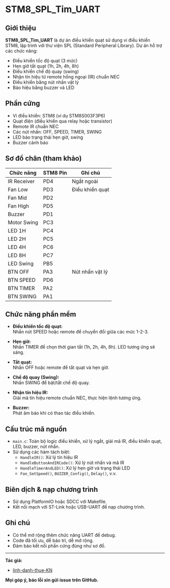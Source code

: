 # STM8_SPL_Tim_UART

## Giới thiệu

**STM8_SPL_Tim_UART** là dự án điều khiển quạt sử dụng vi điều khiển STM8, lập trình với thư viện SPL (Standard Peripheral Library). Dự án hỗ trợ các chức năng:
- Điều khiển tốc độ quạt (3 mức)
- Hẹn giờ tắt quạt (1h, 2h, 4h, 8h)
- Điều khiển chế độ quay (swing)
- Nhận tín hiệu từ remote hồng ngoại (IR) chuẩn NEC
- Điều khiển bằng nút nhấn vật lý
- Báo hiệu bằng buzzer và LED

## Phần cứng

- Vi điều khiển: STM8 (ví dụ STM8S003F3P6)
- Quạt điện (điều khiển qua relay hoặc transistor)
- Remote IR chuẩn NEC
- Các nút nhấn: OFF, SPEED, TIMER, SWING
- LED báo trạng thái hẹn giờ, swing
- Buzzer cảnh báo

## Sơ đồ chân (tham khảo)

| Chức năng      | STM8 Pin      | Ghi chú           |
|----------------|---------------|-------------------|
| IR Receiver    | PD4           | Ngắt ngoài        |
| Fan Low        | PD3           | Điều khiển quạt   |
| Fan Mid        | PD2           |                   |
| Fan High       | PD5           |                   |
| Buzzer         | PD1           |                   |
| Motor Swing    | PC3           |                   |
| LED 1H         | PC4           |                   |
| LED 2H         | PC5           |                   |
| LED 4H         | PC6           |                   |
| LED 8H         | PC7           |                   |
| LED Swing      | PB5           |                   |
| BTN OFF        | PA3           | Nút nhấn vật lý   |
| BTN SPEED      | PD6           |                   |
| BTN TIMER      | PA2           |                   |
| BTN SWING      | PA1           |                   |

## Chức năng phần mềm

- **Điều khiển tốc độ quạt:**  
  Nhấn nút SPEED hoặc remote để chuyển đổi giữa các mức 1-2-3.

- **Hẹn giờ:**  
  Nhấn TIMER để chọn thời gian tắt (1h, 2h, 4h, 8h). LED tương ứng sẽ sáng.

- **Tắt quạt:**  
  Nhấn OFF hoặc remote để tắt quạt và hẹn giờ.

- **Chế độ quay (Swing):**  
  Nhấn SWING để bật/tắt chế độ quay.

- **Nhận tín hiệu IR:**  
  Giải mã tín hiệu remote chuẩn NEC, thực hiện lệnh tương ứng.

- **Buzzer:**  
  Phát âm báo khi có thao tác điều khiển.

## Cấu trúc mã nguồn

- `main.c`: Toàn bộ logic điều khiển, xử lý ngắt, giải mã IR, điều khiển quạt, LED, buzzer, nút nhấn.
- Sử dụng các hàm tách biệt:  
  - `HandleIR()`: Xử lý tín hiệu IR  
  - `HandleButtonAndIRCode()`: Xử lý nút nhấn và mã IR  
  - `HandleTimerAndLED()`: Xử lý hẹn giờ và trạng thái LED  
  - `Fan_SetSpeed()`, `BUZZER_Config()`, `Delay()`, v.v.

## Biên dịch & nạp chương trình

- Sử dụng PlatformIO hoặc SDCC với Makefile.
- Kết nối mạch với ST-Link hoặc USB-UART để nạp chương trình.

## Ghi chú

- Có thể mở rộng thêm chức năng UART để debug.
- Code đã tối ưu, dễ bảo trì, dễ mở rộng.
- Đảm bảo kết nối phần cứng đúng như sơ đồ.

---

**Tác giả:**  
- [linh-danh-thue-KN](https://github.com/linh-danh-thue-KN)

**Mọi góp ý, báo lỗi xin gửi issue trên GitHub.**
